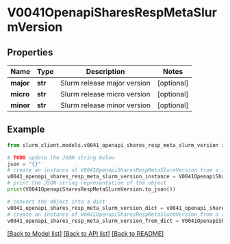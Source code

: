 # V0041OpenapiSharesRespMetaSlurmVersion


## Properties

Name | Type | Description | Notes
------------ | ------------- | ------------- | -------------
**major** | **str** | Slurm release major version | [optional] 
**micro** | **str** | Slurm release micro version | [optional] 
**minor** | **str** | Slurm release minor version | [optional] 

## Example

```python
from slurm_client.models.v0041_openapi_shares_resp_meta_slurm_version import V0041OpenapiSharesRespMetaSlurmVersion

# TODO update the JSON string below
json = "{}"
# create an instance of V0041OpenapiSharesRespMetaSlurmVersion from a JSON string
v0041_openapi_shares_resp_meta_slurm_version_instance = V0041OpenapiSharesRespMetaSlurmVersion.from_json(json)
# print the JSON string representation of the object
print(V0041OpenapiSharesRespMetaSlurmVersion.to_json())

# convert the object into a dict
v0041_openapi_shares_resp_meta_slurm_version_dict = v0041_openapi_shares_resp_meta_slurm_version_instance.to_dict()
# create an instance of V0041OpenapiSharesRespMetaSlurmVersion from a dict
v0041_openapi_shares_resp_meta_slurm_version_from_dict = V0041OpenapiSharesRespMetaSlurmVersion.from_dict(v0041_openapi_shares_resp_meta_slurm_version_dict)
```
[[Back to Model list]](../README.md#documentation-for-models) [[Back to API list]](../README.md#documentation-for-api-endpoints) [[Back to README]](../README.md)


